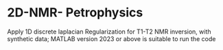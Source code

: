 # 2D-NMR- Petrophysics
Apply 1D discrete laplacian Regularization  for T1-T2 NMR inversion, with synthetic data;
MATLAB version 2023 or above is suitable to run the code 

